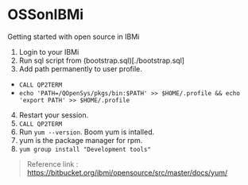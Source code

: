 # OSSonIBMi
Getting started with open source in IBMi 

1. Login to your IBMi 
2. Run sql script from (bootstrap.sql)[./bootstrap.sql]
3. Add path permanently to user profile. 
  - `CALL QP2TERM `
  - `echo 'PATH=/QOpenSys/pkgs/bin:$PATH' >> $HOME/.profile && echo 'export PATH' >> $HOME/.profile`
4. Restart your session.
5. `CALL QP2TERM` 
6. Run ` yum --version `. Boom yum is intalled.
7. yum is the package manager for rpm. 
8. `yum group install "Development tools"`

> Reference link : https://bitbucket.org/ibmi/opensource/src/master/docs/yum/
